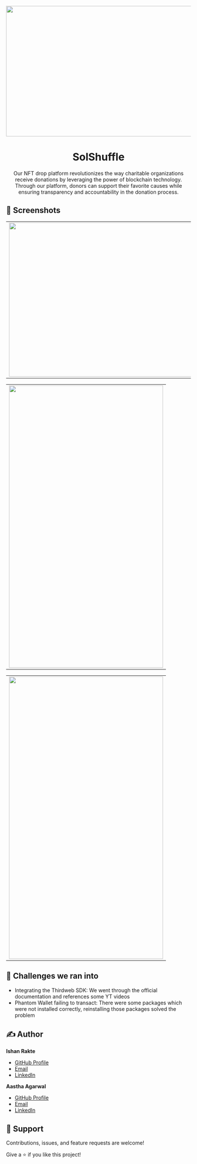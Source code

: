 <p align="center">
<img src="https://github.com/IshanRakte/SolShuffle/assets/109139737/9998f73d-0bb8-4e6c-a3d5-2698c5a4f37f" width = "656" height = "356" class="center">
</p>
<h1 align="center">SolShuffle</h1>

<p align="center">Our NFT drop platform revolutionizes the way charitable organizations receive donations by leveraging the power of blockchain technology. Through our platform, donors can support their favorite causes while ensuring transparency and accountability in the donation process. 
 </p>

## 📱 Screenshots 

<table>
  <tr>
    <td><img src = "https://github.com/IshanRakte/SolShuffle/assets/109139737/5f56d81f-1ea8-4eed-9967-5d0c0df4c41d"  width = "770" height = "420"></td>
  </tr>

</table>

<table>
  <tr>
    <td><img src = "https://github.com/IshanRakte/SolShuffle/assets/109139737/d43293ee-98cf-44fa-bc26-e70fde8bb98c"  width = "420" height = "770"></td>
  </tr>
</table>
<table>
  <tr>
    <td><img src = "https://github.com/IshanRakte/SolShuffle/assets/109139737/6b842570-9b6c-4119-b282-8c8292f95640"  width = "420" height = "770"></td>
  </tr>

</table>


## 🤔 Challenges we ran into 
- Integrating the Thirdweb SDK: We went through the official documentation and references some YT videos
- Phantom Wallet failing to transact: There were some packages which were not installed correctly, reinstalling those packages solved the problem


 ## ✍️ Author

**Ishan Rakte**

- [GitHub Profile](https://github.com/IshanRakte)
- [Email](mailto:ishan.rakte@gmail.com?subject=Hi "Hi!" )
- [LinkedIn](https://www.linkedin.com/in/ishanrakte/)    

 **Aastha Agarwal**

- [GitHub Profile](https://github.com/aastha9199)
- [Email](mailto:aasthaagarwal2121@gmail.com?subject=Hi "Hi!" )
- [LinkedIn](https://www.linkedin.com/in/aastha--agarwal/)


## 🤝 Support

Contributions, issues, and feature requests are welcome!

Give a ⭐️ if you like this project!
